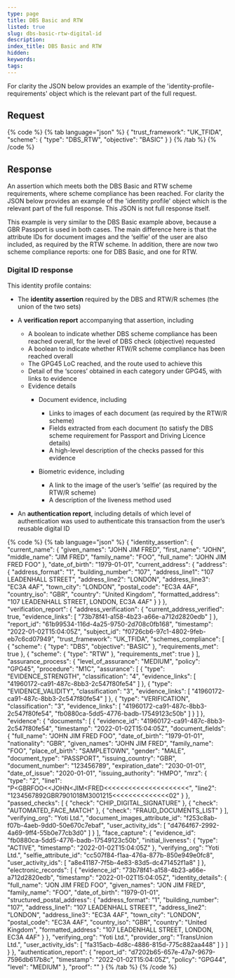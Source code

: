 ```yaml
---
type: page
title: DBS Basic and RTW
listed: true
slug: dbs-basic-rtw-digital-id
description: 
index_title: DBS Basic and RTW
hidden: 
keywords: 
tags: 
---
```


For clarity the JSON below provides an example of the 'identity-profile-requirements' object which is the relevant part of the full request. 

## Request

{% code %}
{% tab language="json" %}
{
  "trust_framework": "UK_TFIDA",
  "scheme": {
    "type": "DBS_RTW",
    "objective": "BASIC"
  }
}
{% /tab %}
{% /code %}

## Response

An assertion which meets both the DBS Basic and RTW scheme requirements, where scheme compliance has been reached.  For clarity the JSON below provides an example of the 'identity profile' object which is the relevant part of the full response.  This JSON is not full response itself.

This example is very similar to the DBS Basic example above, because a GBR Passport is used in both cases.  The main difference here is that the attribute IDs for document images and the ‘selfie’ of the user are also included, as required by the RTW scheme.  In addition, there are now two scheme compliance reports: one for DBS Basic, and one for RTW.

### Digital ID response

This identity profile contains:

- The **identity assertion** required by the DBS and RTW/R schemes (the union of the two sets)
- A **verification report** accompanying that assertion, including
    - A boolean to indicate whether DBS scheme compliance has been reached overall, for the level of DBS check (objective) requested
    - A boolean to indicate whether RTW/R scheme compliance has been reached overall
    - The GPG45 LoC reached, and the route used to achieve this
    - Detail of the ‘scores’ obtained in each category under GPG45, with links to evidence
    - Evidence details
        - Document evidence, including
            - Links to images of each document (as required by the RTW/R scheme)
            - Fields extracted from each document (to satisfy the DBS scheme requirement for Passport and Driving Licence details)
            - A high-level description of the checks passed for this evidence

        - Biometric evidence, including
            - A link to the image of the user’s ‘selfie’ (as required by the RTW/R scheme)
            - A description of the liveness method used

- An **authentication report**, including details of which level of authentication was used to authenticate this transaction from the user’s reusable digital ID

{% code %}
{% tab language="json" %}
{
  "identity_assertion": {
    "current_name": {
      "given_names": "JOHN JIM FRED",
      "first_name": "JOHN",
      "middle_name": "JIM FRED",
      "family_name": "FOO",
      "full_name": "JOHN JIM FRED FOO"
    },
    "date_of_birth": "1979-01-01",
    "current_address": {
      "address": {
        "address_format": "1",
        "building_number": "107",
        "address_line1": "107 LEADENHALL STREET",
        "address_line2": "LONDON",
        "address_line3": "EC3A 4AF",
        "town_city": "LONDON",
        "postal_code": "EC3A 4AF",
        "country_iso": "GBR",
        "country": "United Kingdom",
        "formatted_address": "107 LEADENHALL STREET, LONDON, EC3A 4AF"
      }
    }
  },
  "verification_report": {
    "address_verification": {
      "current_address_verified": true,
      "evidence_links": [
        "73b78f41-a158-4b23-a66e-a712d2820edb"
      ]
    },
    "report_id": "61b99534-116d-4a25-9750-2d708c0fb168",
    "timestamp": "2022-01-02T15:04:05Z",
    "subject_id": "f0726cb6-97c1-4802-9feb-eb7c6cd07949",
    "trust_framework": "UK_TFIDA",
    "schemes_compliance": [
      {
        "scheme": {
          "type": "DBS",
          "objective": "BASIC"
        },
        "requirements_met": true
      },
      {
        "scheme": {
          "type": "RTW"
        },
        "requirements_met": true
      }
    ],
    "assurance_process": {
      "level_of_assurance": "MEDIUM",
      "policy": "GPG45",
      "procedure": "M1C",
      "assurance": [
        {
          "type": "EVIDENCE_STRENGTH",
          "classification": "4",
          "evidence_links": [
            "41960172-ca91-487c-8bb3-2c547f80fe54"
          ]
        },
        {
          "type": "EVIDENCE_VALIDITY",
          "classification": "3",
          "evidence_links": [
            "41960172-ca91-487c-8bb3-2c547f80fe54"
          ]
        },
        {
          "type": "VERIFICATION",
          "classification": "3",
          "evidence_links": [
            "41960172-ca91-487c-8bb3-2c547f80fe54",
            "fb0880ca-5dd5-4776-badb-17549123c50b"
          ]
        }
      ]
    },
    "evidence": {
      "documents": [
        {
          "evidence_id": "41960172-ca91-487c-8bb3-2c547f80fe54",
          "timestamp": "2022-01-02T15:04:05Z",
          "document_fields": {
            "full_name": "JOHN JIM FRED FOO",
            "date_of_birth": "1979-01-01",
            "nationality": "GBR",
            "given_names": "JOHN JIM FRED",
            "family_name": "FOO",
            "place_of_birth": "SAMPLETOWN",
            "gender": "MALE",
            "document_type": "PASSPORT",
            "issuing_country": "GBR",
            "document_number": "123456789",
            "expiration_date": "2030-01-01",
            "date_of_issue": "2020-01-01",
            "issuing_authority": "HMPO",
            "mrz": {
              "type": "2",
              "line1": "P<GBRFOO<<JOHN<JIM<FRED<<<<<<<<<<<<<<<<<<<<<",
              "line2": "1234567892GBR7901018M3001215<<<<<<<<<<<<<<02"
            }
          },
          "passed_checks": [
            {
              "check": "CHIP_DIGITAL_SIGNATURE"
            },
            {
              "check": "AUTOMATED_FACE_MATCH"
            },
            {
              "check": "FRAUD_DOCUMENTS_LIST"
            }
          ],
          "verifying_org": "Yoti Ltd.",
          "document_images_attribute_id": "f253c8ab-f07b-4aeb-9dd0-50e670c7ebaf",
          "user_activity_ids": [
            "d4764f67-2992-4a69-9ff4-55b0e77cb3d0"
          ]
        }
      ],
      "face_capture": {
        "evidence_id": "fb0880ca-5dd5-4776-badb-17549123c50b",
        "initial_liveness": {
          "type": "ACTIVE",
          "timestamp": "2022-01-02T15:04:05Z"
        },
        "verifying_org": "Yoti Ltd.",
        "selfie_attribute_id": "cc507f84-f1aa-476a-877b-850e949e0fc8",
        "user_activity_ids": [
          "a8e41187-7f5b-4e83-83d5-dc471452f1a8"
        ]
      },
      "electronic_records": [
        {
          "evidence_id": "73b78f41-a158-4b23-a66e-a712d2820edb",
          "timestamp": "2022-01-02T15:04:05Z",
          "identity_details": {
            "full_name": "JON JIM FRED FOO",
            "given_names": "JON JIM FRED",
            "family_name": "FOO",
            "date_of_birth": "1979-01-01",
            "structured_postal_address": {
              "address_format": "1",
              "building_number": "107",
              "address_line1": "107 LEADENHALL STREET",
              "address_line2": "LONDON",
              "address_line3": "EC3A 4AF",
              "town_city": "LONDON",
              "postal_code": "EC3A 4AF",
              "country_iso": "GBR",
              "country": "United Kingdom",
              "formatted_address": "107 LEADENHALL STREET, LONDON, EC3A 4AF"
            }
          },
          "verifying_org": "Yoti Ltd.",
          "provider_org": "TransUnion Ltd.",
          "user_activity_ids": [
            "fa315acb-4d8c-4886-815d-775c882aa448"
          ]
        }
      ]
    }
  },
  "authentication_report": {
    "report_id": "d7202b65-657e-47a7-9679-7596db617b8c",
    "timestamp": "2022-01-02T15:04:05Z",
    "policy": "GPG44",
    "level": "MEDIUM"
  },
  "proof": "<signature provided here>"
}
{% /tab %}
{% /code %}